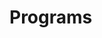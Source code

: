 # Programs





































































































































































